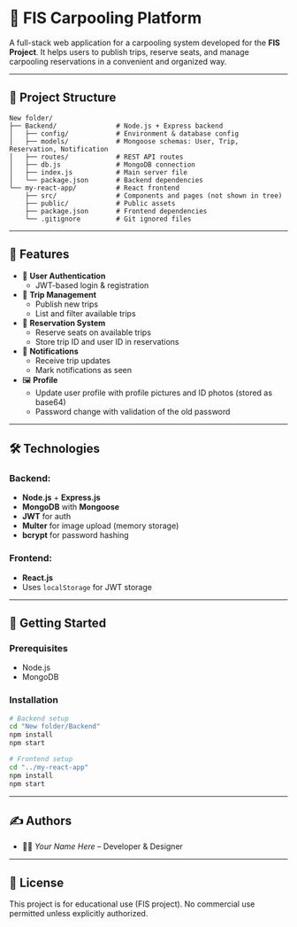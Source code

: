 # 🚗 FIS Carpooling Platform

A full-stack web application for a carpooling system developed for the **FIS Project**. It helps users to publish trips, reserve seats, and manage carpooling reservations in a convenient and organized way.

---

## 📂 Project Structure

```
New folder/
├── Backend/               # Node.js + Express backend
│   ├── config/            # Environment & database config
│   ├── models/            # Mongoose schemas: User, Trip, Reservation, Notification
│   ├── routes/            # REST API routes
│   ├── db.js              # MongoDB connection
│   ├── index.js           # Main server file
│   └── package.json       # Backend dependencies
└── my-react-app/          # React frontend
    ├── src/               # Components and pages (not shown in tree)
    ├── public/            # Public assets
    ├── package.json       # Frontend dependencies
    └── .gitignore         # Git ignored files
```

---

## 🚀 Features

- 👤 **User Authentication**
  - JWT-based login & registration
- 🧳 **Trip Management**
  - Publish new trips
  - List and filter available trips
- 📅 **Reservation System**
  - Reserve seats on available trips
  - Store trip ID and user ID in reservations
- 🔔 **Notifications**
  - Receive trip updates
  - Mark notifications as seen
- 🖼️ **Profile**
  - Update user profile with profile pictures and ID photos (stored as base64)
  - Password change with validation of the old password

---

## 🛠️ Technologies

### Backend:
- **Node.js** + **Express.js**
- **MongoDB** with **Mongoose**
- **JWT** for auth
- **Multer** for image upload (memory storage)
- **bcrypt** for password hashing

### Frontend:
- **React.js**
- Uses `localStorage` for JWT storage

---

## 🧪 Getting Started

### Prerequisites
- Node.js
- MongoDB

### Installation

```bash
# Backend setup
cd "New folder/Backend"
npm install
npm start

# Frontend setup
cd "../my-react-app"
npm install
npm start
```

---

## ✍️ Authors

- 🧑‍💻 *Your Name Here* – Developer & Designer

---

## 📄 License

This project is for educational use (FIS project). No commercial use permitted unless explicitly authorized.
